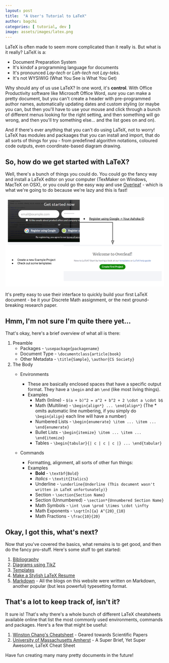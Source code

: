 ```yaml
---
layout: post
title:  "A User's Tutorial to LaTeX"
author: bagchi
categories: [ tutorial, dev ]
image: assets/images/latex.png
---
```


LaTeX is often made to seem more complicated than it really is. But what is it really? LaTeX is a: 
 - Document Preparation System
 - It's kindof a programming language for documents
 - It's pronounced _Lay-tech_ or _Lah-tech_ not _Lay-teks_. 
 - It's not WYSIWIG (What You See is What You Get)
 
Why should any of us use LaTeX? In one word, it's **control**. With Office Productivity software like Microsoft Office Word, _sure_ you can make a pretty document, but you can't create a header with pre-programmed author names, automatically updating dates and custom styling (or maybe you can, but then you'll have to use your mouse and click through a bunch of different menus looking for the right setting, and then something will go wrong, and then you'll try something else... and the list goes on and on).

And if there's ever anything that you can't do using LaTeX, not to worry! LaTeX has modules and packaages that you can install and import, that do all sorts of things for you - from predefined algorithm notations, coloured code outputs, even coordinate-based diagram drawing. 

## So, how do we get started with LaTeX?

Well, there's a bunch of things you could do. You could go the fancy way and install a LaTeX editor on your computer (TexMaker on Windows, MacTeX on OSX), or you could go the easy way and use [Overleaf](https://www.overleaf.com) - which is what we're going to do because we're lazy and this is fast!

![Logging in on Overleaf](/assets/images/overleaflogin.png)

It's pretty easy to use their interface to quickly build your first LaTeX document - be it your Discrete Math assignment, or the next ground-breaking research paper. 

## Hmm, I'm not sure I'm quite there yet...

That's okay, here's a brief overview of what all is there:

1. Preamble
   - Packages - ```\usepackage{packagename}```
   - Document Type - ```\documentclass{article|book}```
   - Other Metadata - ```\title{Sample}```, ```\author{CS Society}```
3. The Body
   - Environments
     - These are basically enclosed spaces that have a specific output format. They have a ```\begin``` and an ```\end``` (like most living things).
     - Examples
       - Math (Inline) - ```$(a + b)^2 = a^2 + b^2 + 2 \cdot a \cdot b$```
       - Math (Multiline) - ```\begin{align*} ... \end{align*}``` (The * omits automatic line numbering, if you simply do ```\begin{align}``` each line will have a number)
       - Numbered Lists - ```\begin{enumerate} \item ... \item ... \end{enumerate}```
       - Bullet Lists - ```\begin{itemize} \item ... \item ... \end{itemize}```
       - Tables - ```\begin{tabular}{| c | c | c |} ... \end{tabular}``` 

    - Commands
      - Formatting, alignment, all sorts of other fun things:
      - Examples
        - **Bold** - ```\textbf{Bold}```
        - *Italics* - ```\textit{Italics}```
        - Underline - ```\underline{Underline (This document wasn't written in LaTeX unfortunately)}```
        - Section - ```\section{Section Name}```
        - Section (Unnumbered) - ```\section*{Unnumbered Section Name}```
        - Math Symbols - ```\int \sum \prod \times \cdot \infty```
        - Math Exponents - ```\sqrt[n]{a} A^{20}_{10}```
        - Math Fractions - ```\frac{10}{20}```

## Okay, I got this, what's next?

Now that you've covered the basics, what remains is to get good, and then do the fancy pro-stuff. Here's some stuff to get started:

1. [Bibliography](https://www.overleaf.com/learn/latex/Bibliography_management_in_LaTeX)
2. [Diagrams using TikZ](https://www.overleaf.com/learn/latex/LaTeX_Graphics_using_TikZ:_A_Tutorial_for_Beginners_(Part_1)%E2%80%94Basic_Drawing)
3. [Templates](https://www.overleaf.com/latex/templates)
4. [Make a Stylish LaTeX Resume](https://latexresu.me/)
5. [Markdown](https://www.markdownguide.org/) - All the blogs on this website were written on Markdown, another popular (but less powerful) typesetting format. 


## That's a lot to keep track of, isn't it?

It sure is! That's why there's a whole bunch of different LaTeX cheatsheets available online that list the most commonly used environments, commands and packages. Here's a few that might be useful:

1. [Winston Chang's Cheatsheet](https://wch.github.io/latexsheet/) - Geared towards Scientific Papers
2. [University of Massachusetts Amherst](https://people.cs.umass.edu/~freedman/resources/Freedman_LaTeXCheatSheet.pdf) - A Super Brief, Yet Super Awesome, LaTeX Cheat Sheet

Have fun creating many many pretty documents in the future!
